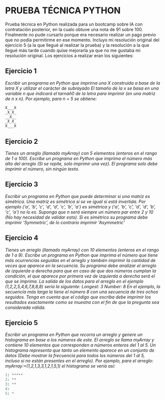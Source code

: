 # PRUEBA TÉCNICA PYTHON

Prueba técnica en Python realizada para un bootcamp sobre IA con contratación posterior, en la cualo obtuve
una nota de 91 sobre 100. Finalmente no pude cursarlo  porque era necesario realizar un pago previo 
que no podía permitirme en ese momento. Incluyo mi resolución original del ejercicio 5 (a la que llegué al realizar la prueba)
y la resolución a la que llegué más tarde cuando quise mejorarla ya que no me gustaba mi resolución original.
Los ejercicios a realizar eran los siguientes:


## Ejercicio 1

*Escribir un prograrna en Python que imprirna una X construida a
base de Ia letra X y utilizar el carácter de subrayado
El tamaño de la x se basa en una variable n que
indicará el tarnañ0 de la letra para imprimir (en una matriz de n
x n). Por ejemplo, para n = 5 se obtiene:*
```python
X___X
_X_X_
__X__
_X_X_
X___X
```


## Ejercicio 2

*Tienes un arreglo (llamado myArray) con 5 elementos (enteros en el rango de 1 a 100). 
Escribe un programa en Python que imprima el número más alto del arreglo (Si se repite, solo imprimir una vez).
El programa solo debe imprimir el número, sin ningún texto.*


## Ejercicio 3

*Escribir un programa en Python que puede determinar si una matriz es simétrica. 
Una matriz es simétrica si se ve igual si está invertida. 
Por ejemplo ('a', 'b', 'c', 'd', 'd', 'c', 'b', 'a') es simétrica 
y ('a', 'b', 'c', 'd', 'd', 'b', 'c', 'a') no lo es. 
Suponga que n será siempre un número par entre 2 y 10 (No hay necesidad de validar esto).
Si es simétrico su programa debe imprimir 'Symmetric', de lo contrario imprimir 'Asymmetric'*


## Ejercicio 4

*Tienes un arreglo (llamado myArray) con 10 elementos (enteros en el rango de 1 a 9). 
Escribe un programa en Python que imprima el número que tiene más ocurrencias seguidas 
en el arreglo y también imprimir la cantidad de veces que aparece en la secuencia.
Su programa debe analizar el arreglo de izquierda a derecha para que en caso de que
dos números cumplan la condición, el que aparece por primera vez de izquierda a derecha
será el que se imprima. La salida de los datos para el arreglo en el ejemplo (1,2,2,5,4,6,7,8,8,8) sería la siguiente:
Longest: 3
Number: 8
En el ejemplo, la secuencia más larga la tiene el número 8 con una secuencia de 
tres ochos seguidos. Tenga en cuenta que el código que escriba debe imprimir los resultados
exactamente como se muestra con el fin de que la pregunta sea considerada válida.*


## Ejercicio 5

*Escribir un programa en Python que recorra un arreglo y genere un histograma en base a los números de este.
El arreglo se llama myArray y contiene 10 elementos que corresponden a números enteros del 1 al 5. 
Un histograma representa que tanto un elemento aparece en un conjunto de datos 
(Debe mostrar la frecuencia para todos los números del 1 al 5, incluso si no están presentes en el arreglo).
Por ejemplo, para el arreglo: myArray:=(1,2,1,3,3,1,2,1,5,1) el histograma se vería así:*
```python
1: *****
2: **
3: **
4:
5: *
```